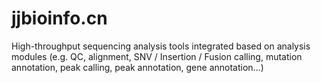# jjbioinfo.cn
High-throughput sequencing analysis tools integrated based on analysis modules (e.g. QC, alignment, SNV / Insertion / Fusion calling, mutation annotation, peak calling, peak annotation, gene annotation...)

